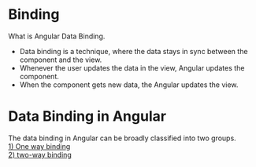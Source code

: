 # Binding

What is Angular Data Binding. <br>
- Data binding is a technique, where the data stays in sync between the component and the view. 
- Whenever the user updates the data in the view, Angular updates the component. 
- When the component gets new data, the Angular updates the view.

# Data Binding in Angular
The data binding in Angular can be broadly classified into two groups.  <br>
[1) One way binding](https://github.com/Girish-GAP/Angular/tree/main/Binding/One%20way%20binding)  <br>
[2) two-way binding](https://github.com/Girish-GAP/Angular/tree/main/Binding/Two%20way%20binding)  <br>


